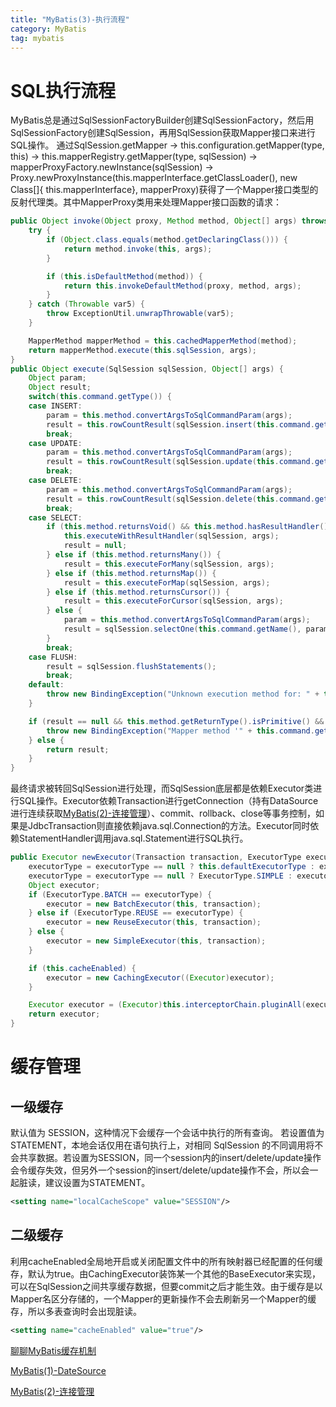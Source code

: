 ```yaml
---
title: "MyBatis(3)-执行流程"
category: MyBatis
tag: mybatis
---
```

# SQL执行流程 #
MyBatis总是通过SqlSessionFactoryBuilder创建SqlSessionFactory，然后用SqlSessionFactory创建SqlSession，再用SqlSession获取Mapper接口来进行SQL操作。
通过SqlSession.getMapper -> this.configuration.getMapper(type, this) -> this.mapperRegistry.getMapper(type, sqlSession) -> mapperProxyFactory.newInstance(sqlSession) -> Proxy.newProxyInstance(this.mapperInterface.getClassLoader(), new Class[]{ this.mapperInterface}, mapperProxy)获得了一个Mapper接口类型的反射代理类。其中MapperProxy类用来处理Mapper接口函数的请求：

```java
public Object invoke(Object proxy, Method method, Object[] args) throws Throwable {
    try {
        if (Object.class.equals(method.getDeclaringClass())) {
            return method.invoke(this, args);
        }

        if (this.isDefaultMethod(method)) {
            return this.invokeDefaultMethod(proxy, method, args);
        }
    } catch (Throwable var5) {
        throw ExceptionUtil.unwrapThrowable(var5);
    }

    MapperMethod mapperMethod = this.cachedMapperMethod(method);
    return mapperMethod.execute(this.sqlSession, args);
}
public Object execute(SqlSession sqlSession, Object[] args) {
    Object param;
    Object result;
    switch(this.command.getType()) {
    case INSERT:
        param = this.method.convertArgsToSqlCommandParam(args);
        result = this.rowCountResult(sqlSession.insert(this.command.getName(), param));
        break;
    case UPDATE:
        param = this.method.convertArgsToSqlCommandParam(args);
        result = this.rowCountResult(sqlSession.update(this.command.getName(), param));
        break;
    case DELETE:
        param = this.method.convertArgsToSqlCommandParam(args);
        result = this.rowCountResult(sqlSession.delete(this.command.getName(), param));
        break;
    case SELECT:
        if (this.method.returnsVoid() && this.method.hasResultHandler()) {
            this.executeWithResultHandler(sqlSession, args);
            result = null;
        } else if (this.method.returnsMany()) {
            result = this.executeForMany(sqlSession, args);
        } else if (this.method.returnsMap()) {
            result = this.executeForMap(sqlSession, args);
        } else if (this.method.returnsCursor()) {
            result = this.executeForCursor(sqlSession, args);
        } else {
            param = this.method.convertArgsToSqlCommandParam(args);
            result = sqlSession.selectOne(this.command.getName(), param);
        }
        break;
    case FLUSH:
        result = sqlSession.flushStatements();
        break;
    default:
        throw new BindingException("Unknown execution method for: " + this.command.getName());
    }

    if (result == null && this.method.getReturnType().isPrimitive() && !this.method.returnsVoid()) {
        throw new BindingException("Mapper method '" + this.command.getName() + " attempted to return null from a method with a primitive return type (" + this.method.getReturnType() + ").");
    } else {
        return result;
    }
}
```
最终请求被转回SqlSession进行处理，而SqlSession底层都是依赖Executor类进行SQL操作。Executor依赖Transaction进行getConnection（持有DataSource进行连续获取[MyBatis(2)-连接管理](https://leon-wtf.github.io/mybatis/2019/05/28/mybatis-2/)）、commit、rollback、close等事务控制，如果是JdbcTransaction则直接依赖java.sql.Connection的方法。Executor同时依赖StatementHandler调用java.sql.Statement进行SQL执行。
```java
public Executor newExecutor(Transaction transaction, ExecutorType executorType) {
    executorType = executorType == null ? this.defaultExecutorType : executorType;
    executorType = executorType == null ? ExecutorType.SIMPLE : executorType;
    Object executor;
    if (ExecutorType.BATCH == executorType) {
        executor = new BatchExecutor(this, transaction);
    } else if (ExecutorType.REUSE == executorType) {
        executor = new ReuseExecutor(this, transaction);
    } else {
        executor = new SimpleExecutor(this, transaction);
    }

    if (this.cacheEnabled) {
        executor = new CachingExecutor((Executor)executor);
    }

    Executor executor = (Executor)this.interceptorChain.pluginAll(executor);
    return executor;
}
```
# 缓存管理 #
## 一级缓存 ##
默认值为 SESSION，这种情况下会缓存一个会话中执行的所有查询。 若设置值为 STATEMENT，本地会话仅用在语句执行上，对相同 SqlSession 的不同调用将不会共享数据。若设置为SESSION，同一个session内的insert/delete/update操作会令缓存失效，但另外一个session的insert/delete/update操作不会，所以会一起脏读，建议设置为STATEMENT。
```xml
<setting name="localCacheScope" value="SESSION"/>
```
## 二级缓存 ##
利用cacheEnabled全局地开启或关闭配置文件中的所有映射器已经配置的任何缓存，默认为true。由CachingExecutor装饰某一个其他的BaseExecutor来实现，可以在SqlSession之间共享缓存数据，但要commit之后才能生效。由于缓存是以Mapper名区分存储的，一个Mapper的更新操作不会去刷新另一个Mapper的缓存，所以多表查询时会出现脏读。
```xml
<setting name="cacheEnabled" value="true"/>
```
[聊聊MyBatis缓存机制](https://tech.meituan.com/2018/01/19/mybatis-cache.html)

[MyBatis(1)-DateSource](https://leon-wtf.github.io/mybatis/2019/05/27/mybatis-1/)

[MyBatis(2)-连接管理](https://leon-wtf.github.io/mybatis/2019/05/28/mybatis-2/)
